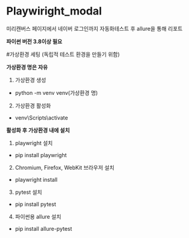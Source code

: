 # Playwiright_modal
미리캔버스 페이지에서 네이버 로그인까지 자동화테스트 후 allure을 통해 리포트

**파이썬 버전 3.8이상 필요**

#가상환경 세팅 (독립적 테스트 환경을 만들기 위함)

**가상환경 명은 자유**

1. 가상환경 생성
- python -m venv venv(가상환경 명)
2. 가상환경 활성화
- venv\Scripts\activate


**활성화 후 가상환경 내에 설치**

1. playwright 설치
- pip install playwright

2. Chromium, Firefox, WebKit 브라우저 설치
- playwright install

3. pytest 설치
- pip install pytest

4. 파이썬용 allure 설치
- pip install allure-pytest
